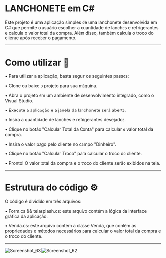 # LANCHONETE em C#

Este projeto é uma aplicação simples de uma lanchonete desenvolvida em C# que permite o usuário escolher a quantidade de lanches e refrigerantes e calcula o valor total da compra. Além disso, também calcula o troco do cliente após receber o pagamento.

<hr>

# Como utilizar 🚀
•	Para utilizar a aplicação, basta seguir os seguintes passos:

•	Clone ou baixe o projeto para sua máquina.

•	Abra o projeto em um ambiente de desenvolvimento integrado, como o Visual Studio.

•	Execute a aplicação e a janela da lanchonete será aberta.

•	Insira a quantidade de lanches e refrigerantes desejados.

•	Clique no botão "Calcular Total da Conta" para calcular o valor total da compra.

•	Insira o valor pago pelo cliente no campo "Dinheiro".

•	Clique no botão "Calcular Troco" para calcular o troco do cliente.

•	Pronto! O valor total da compra e o troco do cliente serão exibidos na tela.


<hr>

# Estrutura do código ⚙️
O código é dividido em três arquivos:

•	Form.cs && telasplash.cs: este arquivo contém a lógica da interface gráfica da aplicação.

•	Venda.cs: este arquivo contém a classe Venda, que contém as propriedades e métodos necessários para calcular o valor total da compra e o troco do cliente.

<hr>

![Screenshot_63](https://github.com/roberttiss/LANCHONETE/assets/106879291/46c3f128-96ad-4363-a0f4-9469cc54539e)
![Screenshot_62](https://github.com/roberttiss/LANCHONETE/assets/106879291/c1c7bec6-c41e-4f6f-90c0-d5afe2c27379)



